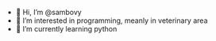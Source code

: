 - 👋 Hi, I’m @sambovy
- 👀 I’m interested in programming, meanly in veterinary area
- 🌱 I’m currently learning python


<!---
sambovy/sambovy is a ✨ special ✨ repository because its `README.md` (this file) appears on your GitHub profile.
You can click the Preview link to take a look at your changes.
--->

